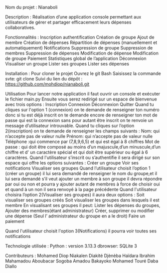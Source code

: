 Nom du projet : Nianaboli

Description :
Réalisation d’une application console permettant aux utilisateurs de gérer et partager efficacement leurs dépenses collaboratives. 

Fonctionnalités :
Inscription 
authentification 
Création de groupe 
Ajout de membre 
Création de dépenses 
Répartition de dépenses (manuellement et  automatiquement)
Notifications 
Suppression de groupe 
Suppression de membres 
Suppression de dépenses 
Modification de dépense 
Modification de groupe 
Paiement 
Statistiques global de l’application 
Déconnexion 
Visualiser un groupe 
Lister ses groupes 
Lister ses dépenses 

Installation :
Pour cloner le projet 
Ouvrez le git Bash
Saisissez la commande svte:
git clone
Suivi du lien du dépôt :
https://github.com/mohdiop/nianaboli.git

Utilisation 
Pour lancer notre application il faut ouvrir un console et exécuter le fichier main.py
Ensuite vous serez redirigé sur un espace de bienvenue avec trois options :
Inscription 
Connexion 
Déconnexion 
Quitter 
Quand tu cliques sur l'option 1 (connexion) on te demande de renseigner ton numéro donc si tu est déjà inscrit on te demande encore de renseigner ton mot de passe qui est la connexion sans pour autant être inscrit on te renvoie un message d’utilisateur introuvable.
Quand tu cliques sur l’option 2(inscription) on te demande de renseigner les champs suivants :
Nom: qui n’accepte pas de valeur nulle
Prénom: qui n’accepte pas de valeur nulle 
Téléphone :qui commence par (7,8,9,6,5) et qui est égal à 8 chiffres 
Mot de passe : qui doit être composé au moins d’un majuscule,d’un minuscule,d’un chiffre et d' un caractère spécial et qui doit être supérieur ou égal à 6 caractères.
Quand l'utilisateur s’inscrit ou s’authentifie il sera dirigé sur son espace qui offre les options suivantes :
Créer un groupe 
Voir ses notifications 
Visualiser ses groupes 
Quand l’utilisateur choisit l’option 1 (créer un groupe) il lui sera demandé de renseigner le nom du groupe,et il lui sera demandé s’il veut ajouter un membre à son groupe il devra répondre par oui ou non et pourra y ajouter autant de membres à force de choisir oui et quand à un non il sera renvoyé à la page précédente 
Quand l'utilisateur choisira l’option 2(Visualiser ses groupes) il aura deux options :
Soit visualiser ses groupes créés 
Soit visualiser les groupes dans lesquels il est membre 
En visualisant ses groupes il peut:
Lister les dépenses du groupes,
Ajouter des membres(étant administrateur)
Créer, supprimer ou modifier une dépense (Seul l’ administrateur du groupe en a le droit)
Faire un paiement

Quand l'utilisateur choisit l'option 3(Notifications) il pourra voir toutes ses notifications 



Technologie utilisée :
Python : version 3.13.3
dbrowser: SQLite 3 

Contributeurs :
Mohamed Diop
Niakalen Diakité 
Djènèba Haïdara
Ibrahim Mahamadou 
Aboubacar Sogoba 
Amadou Bakayoko
Mohamed Touré
Daba Diallo 




